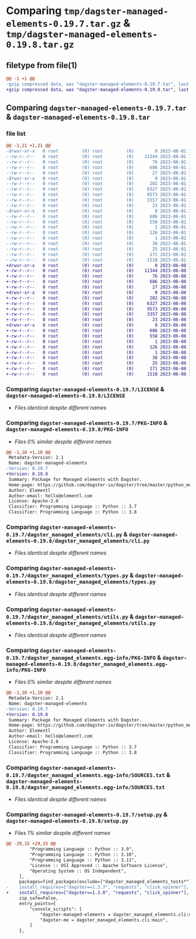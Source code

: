 # Comparing `tmp/dagster-managed-elements-0.19.7.tar.gz` & `tmp/dagster-managed-elements-0.19.8.tar.gz`

## filetype from file(1)

```diff
@@ -1 +1 @@
-gzip compressed data, was "dagster-managed-elements-0.19.7.tar", last modified: Thu Jun  1 18:26:42 2023, max compression
+gzip compressed data, was "dagster-managed-elements-0.19.8.tar", last modified: Thu Jun  8 16:32:25 2023, max compression
```

## Comparing `dagster-managed-elements-0.19.7.tar` & `dagster-managed-elements-0.19.8.tar`

### file list

```diff
@@ -1,21 +1,21 @@
-drwxr-xr-x   0 root         (0) root         (0)        0 2023-06-01 18:26:42.365592 dagster-managed-elements-0.19.7/
--rw-r--r--   0 root         (0) root         (0)    11344 2023-06-01 18:14:54.000000 dagster-managed-elements-0.19.7/LICENSE
--rw-r--r--   0 root         (0) root         (0)       76 2023-06-01 18:14:54.000000 dagster-managed-elements-0.19.7/MANIFEST.in
--rw-r--r--   0 root         (0) root         (0)      686 2023-06-01 18:26:42.365592 dagster-managed-elements-0.19.7/PKG-INFO
--rw-r--r--   0 root         (0) root         (0)       27 2023-06-01 18:14:54.000000 dagster-managed-elements-0.19.7/README.md
-drwxr-xr-x   0 root         (0) root         (0)        0 2023-06-01 18:26:42.365592 dagster-managed-elements-0.19.7/dagster_managed_elements/
--rw-r--r--   0 root         (0) root         (0)      202 2023-06-01 18:14:54.000000 dagster-managed-elements-0.19.7/dagster_managed_elements/__init__.py
--rw-r--r--   0 root         (0) root         (0)     6327 2023-06-01 18:14:54.000000 dagster-managed-elements-0.19.7/dagster_managed_elements/cli.py
--rw-r--r--   0 root         (0) root         (0)     9573 2023-06-01 18:14:54.000000 dagster-managed-elements-0.19.7/dagster_managed_elements/types.py
--rw-r--r--   0 root         (0) root         (0)     3357 2023-06-01 18:14:54.000000 dagster-managed-elements-0.19.7/dagster_managed_elements/utils.py
--rw-r--r--   0 root         (0) root         (0)       23 2023-06-01 18:14:54.000000 dagster-managed-elements-0.19.7/dagster_managed_elements/version.py
-drwxr-xr-x   0 root         (0) root         (0)        0 2023-06-01 18:26:42.365592 dagster-managed-elements-0.19.7/dagster_managed_elements.egg-info/
--rw-r--r--   0 root         (0) root         (0)      686 2023-06-01 18:26:42.000000 dagster-managed-elements-0.19.7/dagster_managed_elements.egg-info/PKG-INFO
--rw-r--r--   0 root         (0) root         (0)      558 2023-06-01 18:26:42.000000 dagster-managed-elements-0.19.7/dagster_managed_elements.egg-info/SOURCES.txt
--rw-r--r--   0 root         (0) root         (0)        1 2023-06-01 18:26:42.000000 dagster-managed-elements-0.19.7/dagster_managed_elements.egg-info/dependency_links.txt
--rw-r--r--   0 root         (0) root         (0)      126 2023-06-01 18:26:42.000000 dagster-managed-elements-0.19.7/dagster_managed_elements.egg-info/entry_points.txt
--rw-r--r--   0 root         (0) root         (0)        1 2023-06-01 18:26:42.000000 dagster-managed-elements-0.19.7/dagster_managed_elements.egg-info/not-zip-safe
--rw-r--r--   0 root         (0) root         (0)       38 2023-06-01 18:26:42.000000 dagster-managed-elements-0.19.7/dagster_managed_elements.egg-info/requires.txt
--rw-r--r--   0 root         (0) root         (0)       25 2023-06-01 18:26:42.000000 dagster-managed-elements-0.19.7/dagster_managed_elements.egg-info/top_level.txt
--rw-r--r--   0 root         (0) root         (0)      171 2023-06-01 18:26:42.369592 dagster-managed-elements-0.19.7/setup.cfg
--rw-r--r--   0 root         (0) root         (0)     1518 2023-06-01 18:14:54.000000 dagster-managed-elements-0.19.7/setup.py
+drwxr-xr-x   0 root         (0) root         (0)        0 2023-06-08 16:32:25.577986 dagster-managed-elements-0.19.8/
+-rw-r--r--   0 root         (0) root         (0)    11344 2023-06-08 16:23:49.000000 dagster-managed-elements-0.19.8/LICENSE
+-rw-r--r--   0 root         (0) root         (0)       76 2023-06-08 16:23:49.000000 dagster-managed-elements-0.19.8/MANIFEST.in
+-rw-r--r--   0 root         (0) root         (0)      686 2023-06-08 16:32:25.577986 dagster-managed-elements-0.19.8/PKG-INFO
+-rw-r--r--   0 root         (0) root         (0)       27 2023-06-08 16:23:49.000000 dagster-managed-elements-0.19.8/README.md
+drwxr-xr-x   0 root         (0) root         (0)        0 2023-06-08 16:32:25.573986 dagster-managed-elements-0.19.8/dagster_managed_elements/
+-rw-r--r--   0 root         (0) root         (0)      202 2023-06-08 16:23:49.000000 dagster-managed-elements-0.19.8/dagster_managed_elements/__init__.py
+-rw-r--r--   0 root         (0) root         (0)     6327 2023-06-08 16:23:49.000000 dagster-managed-elements-0.19.8/dagster_managed_elements/cli.py
+-rw-r--r--   0 root         (0) root         (0)     9573 2023-06-08 16:23:49.000000 dagster-managed-elements-0.19.8/dagster_managed_elements/types.py
+-rw-r--r--   0 root         (0) root         (0)     3357 2023-06-08 16:23:49.000000 dagster-managed-elements-0.19.8/dagster_managed_elements/utils.py
+-rw-r--r--   0 root         (0) root         (0)       23 2023-06-08 16:23:49.000000 dagster-managed-elements-0.19.8/dagster_managed_elements/version.py
+drwxr-xr-x   0 root         (0) root         (0)        0 2023-06-08 16:32:25.577986 dagster-managed-elements-0.19.8/dagster_managed_elements.egg-info/
+-rw-r--r--   0 root         (0) root         (0)      686 2023-06-08 16:32:25.000000 dagster-managed-elements-0.19.8/dagster_managed_elements.egg-info/PKG-INFO
+-rw-r--r--   0 root         (0) root         (0)      558 2023-06-08 16:32:25.000000 dagster-managed-elements-0.19.8/dagster_managed_elements.egg-info/SOURCES.txt
+-rw-r--r--   0 root         (0) root         (0)        1 2023-06-08 16:32:25.000000 dagster-managed-elements-0.19.8/dagster_managed_elements.egg-info/dependency_links.txt
+-rw-r--r--   0 root         (0) root         (0)      126 2023-06-08 16:32:25.000000 dagster-managed-elements-0.19.8/dagster_managed_elements.egg-info/entry_points.txt
+-rw-r--r--   0 root         (0) root         (0)        1 2023-06-08 16:32:25.000000 dagster-managed-elements-0.19.8/dagster_managed_elements.egg-info/not-zip-safe
+-rw-r--r--   0 root         (0) root         (0)       38 2023-06-08 16:32:25.000000 dagster-managed-elements-0.19.8/dagster_managed_elements.egg-info/requires.txt
+-rw-r--r--   0 root         (0) root         (0)       25 2023-06-08 16:32:25.000000 dagster-managed-elements-0.19.8/dagster_managed_elements.egg-info/top_level.txt
+-rw-r--r--   0 root         (0) root         (0)      171 2023-06-08 16:32:25.577986 dagster-managed-elements-0.19.8/setup.cfg
+-rw-r--r--   0 root         (0) root         (0)     1518 2023-06-08 16:23:49.000000 dagster-managed-elements-0.19.8/setup.py
```

### Comparing `dagster-managed-elements-0.19.7/LICENSE` & `dagster-managed-elements-0.19.8/LICENSE`

 * *Files identical despite different names*

### Comparing `dagster-managed-elements-0.19.7/PKG-INFO` & `dagster-managed-elements-0.19.8/PKG-INFO`

 * *Files 0% similar despite different names*

```diff
@@ -1,10 +1,10 @@
 Metadata-Version: 2.1
 Name: dagster-managed-elements
-Version: 0.19.7
+Version: 0.19.8
 Summary: Package for Managed elements with Dagster.
 Home-page: https://github.com/dagster-io/dagster/tree/master/python_modules/libraries/dagster-managed-elements
 Author: Elementl
 Author-email: hello@elementl.com
 License: Apache-2.0
 Classifier: Programming Language :: Python :: 3.7
 Classifier: Programming Language :: Python :: 3.8
```

### Comparing `dagster-managed-elements-0.19.7/dagster_managed_elements/cli.py` & `dagster-managed-elements-0.19.8/dagster_managed_elements/cli.py`

 * *Files identical despite different names*

### Comparing `dagster-managed-elements-0.19.7/dagster_managed_elements/types.py` & `dagster-managed-elements-0.19.8/dagster_managed_elements/types.py`

 * *Files identical despite different names*

### Comparing `dagster-managed-elements-0.19.7/dagster_managed_elements/utils.py` & `dagster-managed-elements-0.19.8/dagster_managed_elements/utils.py`

 * *Files identical despite different names*

### Comparing `dagster-managed-elements-0.19.7/dagster_managed_elements.egg-info/PKG-INFO` & `dagster-managed-elements-0.19.8/dagster_managed_elements.egg-info/PKG-INFO`

 * *Files 0% similar despite different names*

```diff
@@ -1,10 +1,10 @@
 Metadata-Version: 2.1
 Name: dagster-managed-elements
-Version: 0.19.7
+Version: 0.19.8
 Summary: Package for Managed elements with Dagster.
 Home-page: https://github.com/dagster-io/dagster/tree/master/python_modules/libraries/dagster-managed-elements
 Author: Elementl
 Author-email: hello@elementl.com
 License: Apache-2.0
 Classifier: Programming Language :: Python :: 3.7
 Classifier: Programming Language :: Python :: 3.8
```

### Comparing `dagster-managed-elements-0.19.7/dagster_managed_elements.egg-info/SOURCES.txt` & `dagster-managed-elements-0.19.8/dagster_managed_elements.egg-info/SOURCES.txt`

 * *Files identical despite different names*

### Comparing `dagster-managed-elements-0.19.7/setup.py` & `dagster-managed-elements-0.19.8/setup.py`

 * *Files 1% similar despite different names*

```diff
@@ -29,15 +29,15 @@
         "Programming Language :: Python :: 3.9",
         "Programming Language :: Python :: 3.10",
         "Programming Language :: Python :: 3.11",
         "License :: OSI Approved :: Apache Software License",
         "Operating System :: OS Independent",
     ],
     packages=find_packages(exclude=["dagster_managed_elements_tests*"]),
-    install_requires=["dagster==1.3.7", "requests", "click_spinner"],
+    install_requires=["dagster==1.3.8", "requests", "click_spinner"],
     zip_safe=False,
     entry_points={
         "console_scripts": [
             "dagster-managed-elements = dagster_managed_elements.cli:main",
             "dagster-me = dagster_managed_elements.cli:main",
         ]
     },
```

